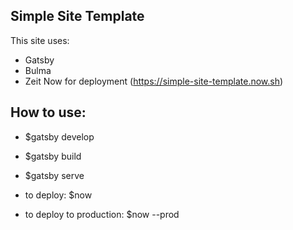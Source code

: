 ## Simple Site Template

This site uses:
+ Gatsby
+ Bulma
+ Zeit Now for deployment (https://simple-site-template.now.sh)

## How to use:
+ $gatsby develop
+ $gatsby build
+ $gatsby serve

+ to deploy: $now
+ to deploy to production: $now --prod